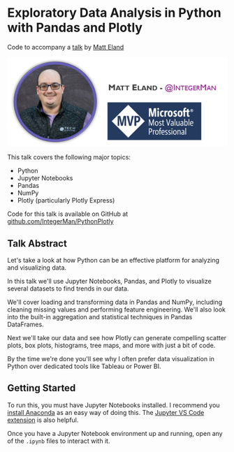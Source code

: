 # Exploratory Data Analysis in Python with Pandas and Plotly
Code to accompany a [talk](https://sessionize.com/s/matt-eland/exploratory-data-analysis-in-python-with-pandas-an/69550) by [Matt Eland](https://MattEland.dev)

![Matt Eland | @IntegerMan | Microsoft MVP](Images/Matt.png)

This talk covers the following major topics:

- Python
- Jupyter Notebooks
- Pandas
- NumPy
- Plotly (particularly Plotly Express)

Code for this talk is available on GitHub at [github.com/IntegerMan/PythonPlotly](https://github.com/IntegerMan/PythonPlotly)

## Talk Abstract

Let's take a look at how Python can be an effective platform for analyzing and visualizing data.

In this talk we'll use Jupyter Notebooks, Pandas, and Plotly to visualize several datasets to find trends in our data.

We'll cover loading and transforming data in Pandas and NumPy, including cleaning missing values and performing feature engineering. We'll also look into the built-in aggregation and statistical techniques in Pandas DataFrames.

Next we'll take our data and see how Plotly can generate compelling scatter plots, box plots, histograms, tree maps, and more with just a bit of code.

By the time we're done you'll see why I often prefer data visualization in Python over dedicated tools like Tableau or Power BI.

## Getting Started

To run this, you must have Jupyter Notebooks installed. I recommend you [install Anaconda](https://accessibleai.dev/post/anaconda/) as an easy way of doing this. The [Jupyter VS Code extension](https://marketplace.visualstudio.com/items?itemName=ms-toolsai.jupyter) is also helpful.

Once you have a Jupyter Notebook environment up and running, open any of the `.ipynb` files to interact with it.

